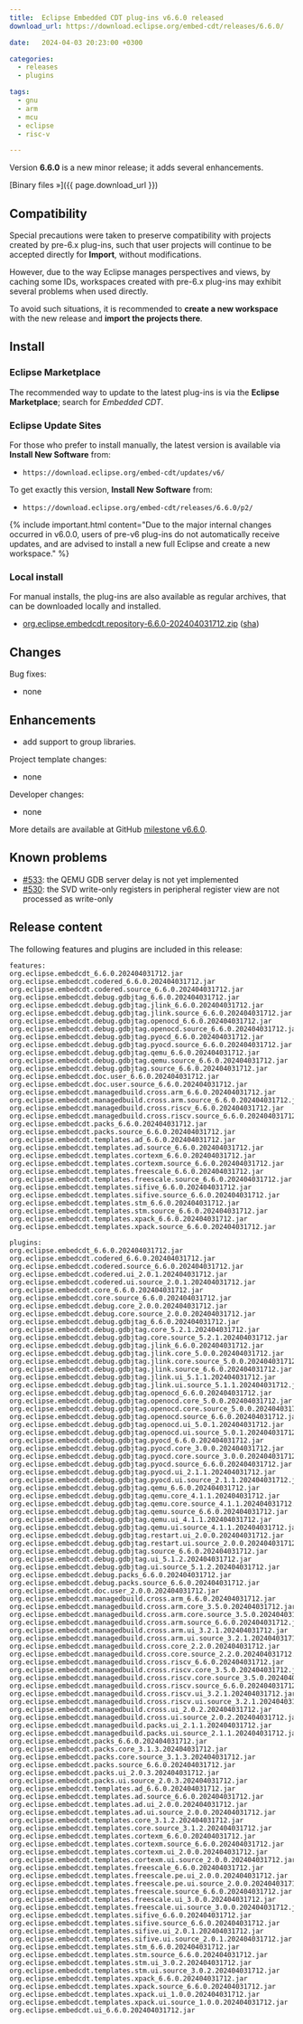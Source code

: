 ```yaml
---
title:  Eclipse Embedded CDT plug-ins v6.6.0 released
download_url: https://download.eclipse.org/embed-cdt/releases/6.6.0/

date:   2024-04-03 20:23:00 +0300

categories:
  - releases
  - plugins

tags:
  - gnu
  - arm
  - mcu
  - eclipse
  - risc-v

---
```


Version **6.6.0** is a new minor release; it adds several enhancements.

[Binary files »]({{ page.download_url }})

## Compatibility

Special precautions were taken to preserve compatibility with projects
created by pre-6.x plug-ins, such that user projects will continue to
be accepted directly for **Import**, without modifications.

However, due to the way Eclipse manages perspectives and views, by
caching some IDs, workspaces created with pre-6.x plug-ins may exhibit
several problems when used directly.

To avoid such situations, it is recommended to **create a new workspace**
with the new release and **import the projects there**.

## Install

### Eclipse Marketplace

The recommended way to update to the latest plug-ins is via the
**Eclipse Marketplace**; search for _Embedded CDT_.

### Eclipse Update Sites

For those who prefer to install manually, the latest version is available
via **Install New Software** from:

- `https://download.eclipse.org/embed-cdt/updates/v6/`

To get exactly this version, **Install New Software** from:

- `https://download.eclipse.org/embed-cdt/releases/6.6.0/p2/`

{% include important.html content="Due to the major internal changes occurred in
v6.0.0, users of pre-v6 plug-ins do not automatically receive updates,
and are advised to install a new full Eclipse and create a new
workspace." %}

### Local install

For manual installs, the plug-ins are also available as regular archives,
that can be downloaded locally and installed.

- [org.eclipse.embedcdt.repository-6.6.0-202404031712.zip](https://www.eclipse.org/downloads/download.php?file=/embed-cdt/releases/6.6.0/org.eclipse.embedcdt.repository-6.6.0-202404031712.zip)
([sha](https://www.eclipse.org/downloads/download.php?file=/embed-cdt/releases/6.6.0/org.eclipse.embedcdt.repository-6.6.0-202404031712.zip.sha))

## Changes

Bug fixes:

- none

## Enhancements

- add support to group libraries.

Project template changes:

- none

Developer changes:

- none

More details are available at GitHub [milestone v6.6.0](https://github.com/eclipse-embed-cdt/eclipse-plugins/milestone/35?closed=1).

## Known problems

- [#533](https://github.com/eclipse-embed-cdt/eclipse-plugins/issues/533):
  the QEMU GDB server delay is not yet implemented
- [#530](https://github.com/eclipse-embed-cdt/eclipse-plugins/issues/530):
  the SVD write-only registers in peripheral register view are not processed
  as write-only

## Release content

The following features and plugins are included in this release:

```console
features:
org.eclipse.embedcdt_6.6.0.202404031712.jar
org.eclipse.embedcdt.codered_6.6.0.202404031712.jar
org.eclipse.embedcdt.codered.source_6.6.0.202404031712.jar
org.eclipse.embedcdt.debug.gdbjtag_6.6.0.202404031712.jar
org.eclipse.embedcdt.debug.gdbjtag.jlink_6.6.0.202404031712.jar
org.eclipse.embedcdt.debug.gdbjtag.jlink.source_6.6.0.202404031712.jar
org.eclipse.embedcdt.debug.gdbjtag.openocd_6.6.0.202404031712.jar
org.eclipse.embedcdt.debug.gdbjtag.openocd.source_6.6.0.202404031712.jar
org.eclipse.embedcdt.debug.gdbjtag.pyocd_6.6.0.202404031712.jar
org.eclipse.embedcdt.debug.gdbjtag.pyocd.source_6.6.0.202404031712.jar
org.eclipse.embedcdt.debug.gdbjtag.qemu_6.6.0.202404031712.jar
org.eclipse.embedcdt.debug.gdbjtag.qemu.source_6.6.0.202404031712.jar
org.eclipse.embedcdt.debug.gdbjtag.source_6.6.0.202404031712.jar
org.eclipse.embedcdt.doc.user_6.6.0.202404031712.jar
org.eclipse.embedcdt.doc.user.source_6.6.0.202404031712.jar
org.eclipse.embedcdt.managedbuild.cross.arm_6.6.0.202404031712.jar
org.eclipse.embedcdt.managedbuild.cross.arm.source_6.6.0.202404031712.jar
org.eclipse.embedcdt.managedbuild.cross.riscv_6.6.0.202404031712.jar
org.eclipse.embedcdt.managedbuild.cross.riscv.source_6.6.0.202404031712.jar
org.eclipse.embedcdt.packs_6.6.0.202404031712.jar
org.eclipse.embedcdt.packs.source_6.6.0.202404031712.jar
org.eclipse.embedcdt.templates.ad_6.6.0.202404031712.jar
org.eclipse.embedcdt.templates.ad.source_6.6.0.202404031712.jar
org.eclipse.embedcdt.templates.cortexm_6.6.0.202404031712.jar
org.eclipse.embedcdt.templates.cortexm.source_6.6.0.202404031712.jar
org.eclipse.embedcdt.templates.freescale_6.6.0.202404031712.jar
org.eclipse.embedcdt.templates.freescale.source_6.6.0.202404031712.jar
org.eclipse.embedcdt.templates.sifive_6.6.0.202404031712.jar
org.eclipse.embedcdt.templates.sifive.source_6.6.0.202404031712.jar
org.eclipse.embedcdt.templates.stm_6.6.0.202404031712.jar
org.eclipse.embedcdt.templates.stm.source_6.6.0.202404031712.jar
org.eclipse.embedcdt.templates.xpack_6.6.0.202404031712.jar
org.eclipse.embedcdt.templates.xpack.source_6.6.0.202404031712.jar

plugins:
org.eclipse.embedcdt_6.6.0.202404031712.jar
org.eclipse.embedcdt.codered_6.6.0.202404031712.jar
org.eclipse.embedcdt.codered.source_6.6.0.202404031712.jar
org.eclipse.embedcdt.codered.ui_2.0.1.202404031712.jar
org.eclipse.embedcdt.codered.ui.source_2.0.1.202404031712.jar
org.eclipse.embedcdt.core_6.6.0.202404031712.jar
org.eclipse.embedcdt.core.source_6.6.0.202404031712.jar
org.eclipse.embedcdt.debug.core_2.0.0.202404031712.jar
org.eclipse.embedcdt.debug.core.source_2.0.0.202404031712.jar
org.eclipse.embedcdt.debug.gdbjtag_6.6.0.202404031712.jar
org.eclipse.embedcdt.debug.gdbjtag.core_5.2.1.202404031712.jar
org.eclipse.embedcdt.debug.gdbjtag.core.source_5.2.1.202404031712.jar
org.eclipse.embedcdt.debug.gdbjtag.jlink_6.6.0.202404031712.jar
org.eclipse.embedcdt.debug.gdbjtag.jlink.core_5.0.0.202404031712.jar
org.eclipse.embedcdt.debug.gdbjtag.jlink.core.source_5.0.0.202404031712.jar
org.eclipse.embedcdt.debug.gdbjtag.jlink.source_6.6.0.202404031712.jar
org.eclipse.embedcdt.debug.gdbjtag.jlink.ui_5.1.1.202404031712.jar
org.eclipse.embedcdt.debug.gdbjtag.jlink.ui.source_5.1.1.202404031712.jar
org.eclipse.embedcdt.debug.gdbjtag.openocd_6.6.0.202404031712.jar
org.eclipse.embedcdt.debug.gdbjtag.openocd.core_5.0.0.202404031712.jar
org.eclipse.embedcdt.debug.gdbjtag.openocd.core.source_5.0.0.202404031712.jar
org.eclipse.embedcdt.debug.gdbjtag.openocd.source_6.6.0.202404031712.jar
org.eclipse.embedcdt.debug.gdbjtag.openocd.ui_5.0.1.202404031712.jar
org.eclipse.embedcdt.debug.gdbjtag.openocd.ui.source_5.0.1.202404031712.jar
org.eclipse.embedcdt.debug.gdbjtag.pyocd_6.6.0.202404031712.jar
org.eclipse.embedcdt.debug.gdbjtag.pyocd.core_3.0.0.202404031712.jar
org.eclipse.embedcdt.debug.gdbjtag.pyocd.core.source_3.0.0.202404031712.jar
org.eclipse.embedcdt.debug.gdbjtag.pyocd.source_6.6.0.202404031712.jar
org.eclipse.embedcdt.debug.gdbjtag.pyocd.ui_2.1.1.202404031712.jar
org.eclipse.embedcdt.debug.gdbjtag.pyocd.ui.source_2.1.1.202404031712.jar
org.eclipse.embedcdt.debug.gdbjtag.qemu_6.6.0.202404031712.jar
org.eclipse.embedcdt.debug.gdbjtag.qemu.core_4.1.1.202404031712.jar
org.eclipse.embedcdt.debug.gdbjtag.qemu.core.source_4.1.1.202404031712.jar
org.eclipse.embedcdt.debug.gdbjtag.qemu.source_6.6.0.202404031712.jar
org.eclipse.embedcdt.debug.gdbjtag.qemu.ui_4.1.1.202404031712.jar
org.eclipse.embedcdt.debug.gdbjtag.qemu.ui.source_4.1.1.202404031712.jar
org.eclipse.embedcdt.debug.gdbjtag.restart.ui_2.0.0.202404031712.jar
org.eclipse.embedcdt.debug.gdbjtag.restart.ui.source_2.0.0.202404031712.jar
org.eclipse.embedcdt.debug.gdbjtag.source_6.6.0.202404031712.jar
org.eclipse.embedcdt.debug.gdbjtag.ui_5.1.2.202404031712.jar
org.eclipse.embedcdt.debug.gdbjtag.ui.source_5.1.2.202404031712.jar
org.eclipse.embedcdt.debug.packs_6.6.0.202404031712.jar
org.eclipse.embedcdt.debug.packs.source_6.6.0.202404031712.jar
org.eclipse.embedcdt.doc.user_2.0.0.202404031712.jar
org.eclipse.embedcdt.managedbuild.cross.arm_6.6.0.202404031712.jar
org.eclipse.embedcdt.managedbuild.cross.arm.core_3.5.0.202404031712.jar
org.eclipse.embedcdt.managedbuild.cross.arm.core.source_3.5.0.202404031712.jar
org.eclipse.embedcdt.managedbuild.cross.arm.source_6.6.0.202404031712.jar
org.eclipse.embedcdt.managedbuild.cross.arm.ui_3.2.1.202404031712.jar
org.eclipse.embedcdt.managedbuild.cross.arm.ui.source_3.2.1.202404031712.jar
org.eclipse.embedcdt.managedbuild.cross.core_2.2.0.202404031712.jar
org.eclipse.embedcdt.managedbuild.cross.core.source_2.2.0.202404031712.jar
org.eclipse.embedcdt.managedbuild.cross.riscv_6.6.0.202404031712.jar
org.eclipse.embedcdt.managedbuild.cross.riscv.core_3.5.0.202404031712.jar
org.eclipse.embedcdt.managedbuild.cross.riscv.core.source_3.5.0.202404031712.jar
org.eclipse.embedcdt.managedbuild.cross.riscv.source_6.6.0.202404031712.jar
org.eclipse.embedcdt.managedbuild.cross.riscv.ui_3.2.1.202404031712.jar
org.eclipse.embedcdt.managedbuild.cross.riscv.ui.source_3.2.1.202404031712.jar
org.eclipse.embedcdt.managedbuild.cross.ui_2.0.2.202404031712.jar
org.eclipse.embedcdt.managedbuild.cross.ui.source_2.0.2.202404031712.jar
org.eclipse.embedcdt.managedbuild.packs.ui_2.1.1.202404031712.jar
org.eclipse.embedcdt.managedbuild.packs.ui.source_2.1.1.202404031712.jar
org.eclipse.embedcdt.packs_6.6.0.202404031712.jar
org.eclipse.embedcdt.packs.core_3.1.3.202404031712.jar
org.eclipse.embedcdt.packs.core.source_3.1.3.202404031712.jar
org.eclipse.embedcdt.packs.source_6.6.0.202404031712.jar
org.eclipse.embedcdt.packs.ui_2.0.3.202404031712.jar
org.eclipse.embedcdt.packs.ui.source_2.0.3.202404031712.jar
org.eclipse.embedcdt.templates.ad_6.6.0.202404031712.jar
org.eclipse.embedcdt.templates.ad.source_6.6.0.202404031712.jar
org.eclipse.embedcdt.templates.ad.ui_2.0.0.202404031712.jar
org.eclipse.embedcdt.templates.ad.ui.source_2.0.0.202404031712.jar
org.eclipse.embedcdt.templates.core_3.1.2.202404031712.jar
org.eclipse.embedcdt.templates.core.source_3.1.2.202404031712.jar
org.eclipse.embedcdt.templates.cortexm_6.6.0.202404031712.jar
org.eclipse.embedcdt.templates.cortexm.source_6.6.0.202404031712.jar
org.eclipse.embedcdt.templates.cortexm.ui_2.0.0.202404031712.jar
org.eclipse.embedcdt.templates.cortexm.ui.source_2.0.0.202404031712.jar
org.eclipse.embedcdt.templates.freescale_6.6.0.202404031712.jar
org.eclipse.embedcdt.templates.freescale.pe.ui_2.0.0.202404031712.jar
org.eclipse.embedcdt.templates.freescale.pe.ui.source_2.0.0.202404031712.jar
org.eclipse.embedcdt.templates.freescale.source_6.6.0.202404031712.jar
org.eclipse.embedcdt.templates.freescale.ui_3.0.0.202404031712.jar
org.eclipse.embedcdt.templates.freescale.ui.source_3.0.0.202404031712.jar
org.eclipse.embedcdt.templates.sifive_6.6.0.202404031712.jar
org.eclipse.embedcdt.templates.sifive.source_6.6.0.202404031712.jar
org.eclipse.embedcdt.templates.sifive.ui_2.0.1.202404031712.jar
org.eclipse.embedcdt.templates.sifive.ui.source_2.0.1.202404031712.jar
org.eclipse.embedcdt.templates.stm_6.6.0.202404031712.jar
org.eclipse.embedcdt.templates.stm.source_6.6.0.202404031712.jar
org.eclipse.embedcdt.templates.stm.ui_3.0.2.202404031712.jar
org.eclipse.embedcdt.templates.stm.ui.source_3.0.2.202404031712.jar
org.eclipse.embedcdt.templates.xpack_6.6.0.202404031712.jar
org.eclipse.embedcdt.templates.xpack.source_6.6.0.202404031712.jar
org.eclipse.embedcdt.templates.xpack.ui_1.0.0.202404031712.jar
org.eclipse.embedcdt.templates.xpack.ui.source_1.0.0.202404031712.jar
org.eclipse.embedcdt.ui_6.6.0.202404031712.jar
```

